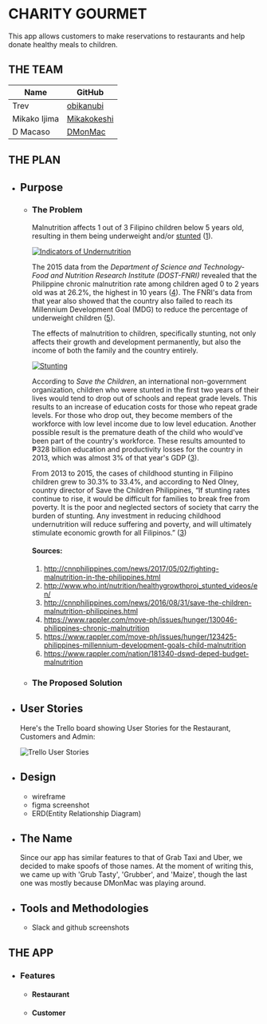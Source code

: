 # CHARITY GOURMET
This app allows customers to make reservations to restaurants and help donate healthy meals to children.


## THE TEAM
| Name | GitHub |
| --- | --- |
| Trev | [obikanubi](https://github.com/obikanubi) |
| Mikako Ijima | [Mikakokeshi](https://github.com/Mikakokeshi) |
| D Macaso | [DMonMac](https://github.com/DMonMac) |


## THE PLAN
- ## Purpose
    - ### The Problem
        Malnutrition affects 1 out of 3 Filipino children below 5 years old, resulting in them being underweight and/or [stunted](http://www.who.int/nutrition/healthygrowthproj_stunted_videos/en/) ([1](#sources)).

        [![Indicators of Undernutrition](http://cnnphilippines.com/incoming/v1jrb-02_Undernutrition-infograhics_CNNPH.png/ALTERNATES/FREE_720/02_Undernutrition-infograhics_CNNPH.png "Indicators of Undernutrition")](http://cnnphilippines.com/news/2016/08/31/save-the-children-malnutrition-philippines.html)

        The 2015 data from the _Department of Science and Technology-Food and Nutrition Research Institute (DOST-FNRI)_ revealed that the Philippine chronic malnutrition rate among children aged 0 to 2 years old was at 26.2%, the highest in 10 years ([4](#sources)).  The FNRI's data from that year also showed that the country also failed to reach its Millennium Development Goal (MDG) to reduce the percentage of underweight children ([5](#sources)).

        The effects of malnutrition to children, specifically stunting, not only affects their growth and development permanently, but also the income of both the family and the country entirely.

        [![Stunting](https://assets.rappler.com/612F469A6EA84F6BAE882D2B94A4B421/img/919AE9CCB88242F28277D539A181C7B2/infographic-stunting-page-001-1_919AE9CCB88242F28277D539A181C7B2.jpg "Stunting")](https://www.rappler.com/nation/181340-dswd-deped-budget-malnutrition)

        According to _Save the Children_, an international non-government organization, children who were stunted in the first two years of their lives would tend to drop out of schools and repeat grade levels. This results to an increase of education costs for those who repeat grade levels. For those who drop out, they become members of the workforce with low level income due to low level education. Another possible result is the premature death of the child who would've been part of the country's workforce. These results amounted to ₱328 billion education and productivity losses for the country in 2013, which was almost 3% of that year's GDP ([3](#sources)).

        From 2013 to 2015, the cases of childhood stunting in Filipino children grew to 30.3% to 33.4%, and according to  Ned Olney, country director of Save the Children Philippines, “If stunting rates continue to rise, it would be difficult for families to break free from poverty. It is the poor and neglected sectors of society that carry the burden of stunting. Any investment in reducing childhood undernutrition will reduce suffering and poverty, and will ultimately stimulate economic growth for all Filipinos.” ([3](#sources))

        #### Sources:
        1. http://cnnphilippines.com/news/2017/05/02/fighting-malnutrition-in-the-philippines.html
        2. http://www.who.int/nutrition/healthygrowthproj_stunted_videos/en/
        3. http://cnnphilippines.com/news/2016/08/31/save-the-children-malnutrition-philippines.html
        4. https://www.rappler.com/move-ph/issues/hunger/130046-philippines-chronic-malnutrition
        5. https://www.rappler.com/move-ph/issues/hunger/123425-philippines-millennium-development-goals-child-malnutrition
        6. https://www.rappler.com/nation/181340-dswd-deped-budget-malnutrition

    - ### The Proposed Solution

- ## User Stories
    Here's the Trello board showing User Stories for the Restaurant, Customers and Admin:

    ![Trello User Stories](https://user-images.githubusercontent.com/29721601/31281143-358f8a2c-aae1-11e7-8baa-dae847b72ec0.png)

- ## Design
    * wireframe
    * figma screenshot
    * ERD(Entity Relationship Diagram)

- ## The Name
  Since our app has similar features to that of Grab Taxi and Uber, we decided to make spoofs of those names. At the moment of writing this, we came up with 'Grub Tasty', 'Grubber', and 'Maize', though the last one was mostly because DMonMac was playing around.

- ## Tools and Methodologies
    * Slack and github screenshots


## THE APP
- ### Features
    - #### Restaurant
    - #### Customer
